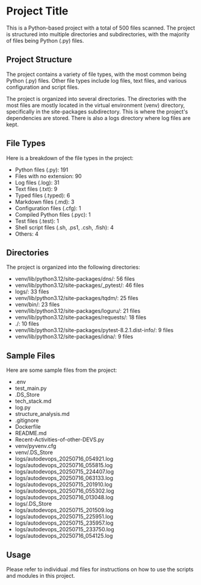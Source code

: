 # Project Title

This is a Python-based project with a total of 500 files scanned. The project is structured into multiple directories and subdirectories, with the majority of files being Python (.py) files.

## Project Structure

The project contains a variety of file types, with the most common being Python (.py) files. Other file types include log files, text files, and various configuration and script files.

The project is organized into several directories. The directories with the most files are mostly located in the virtual environment (venv) directory, specifically in the site-packages subdirectory. This is where the project's dependencies are stored. There is also a logs directory where log files are kept.

## File Types

Here is a breakdown of the file types in the project:

- Python files (.py): 191
- Files with no extension: 90
- Log files (.log): 31
- Text files (.txt): 9
- Typed files (.typed): 6
- Markdown files (.md): 3
- Configuration files (.cfg): 1
- Compiled Python files (.pyc): 1
- Test files (.test): 1
- Shell script files (.sh, .ps1, .csh, .fish): 4
- Others: 4

## Directories

The project is organized into the following directories:

- venv/lib/python3.12/site-packages/dns/: 56 files
- venv/lib/python3.12/site-packages/_pytest/: 46 files
- logs/: 33 files
- venv/lib/python3.12/site-packages/tqdm/: 25 files
- venv/bin/: 23 files
- venv/lib/python3.12/site-packages/loguru/: 21 files
- venv/lib/python3.12/site-packages/requests/: 18 files
- ./: 10 files
- venv/lib/python3.12/site-packages/pytest-8.2.1.dist-info/: 9 files
- venv/lib/python3.12/site-packages/idna/: 9 files

## Sample Files

Here are some sample files from the project:

- .env
- test_main.py
- .DS_Store
- tech_stack.md
- log.py
- structure_analysis.md
- .gitignore
- Dockerfile
- README.md
- Recent-Activities-of-other-DEVS.py
- venv/pyvenv.cfg
- venv/.DS_Store
- logs/autodevops_20250716_054921.log
- logs/autodevops_20250716_055815.log
- logs/autodevops_20250715_224407.log
- logs/autodevops_20250716_063133.log
- logs/autodevops_20250715_201910.log
- logs/autodevops_20250716_055302.log
- logs/autodevops_20250716_013048.log
- logs/.DS_Store
- logs/autodevops_20250715_201509.log
- logs/autodevops_20250715_225951.log
- logs/autodevops_20250715_235957.log
- logs/autodevops_20250715_233750.log
- logs/autodevops_20250716_054125.log

## Usage

Please refer to individual .md files for instructions on how to use the scripts and modules in this project.